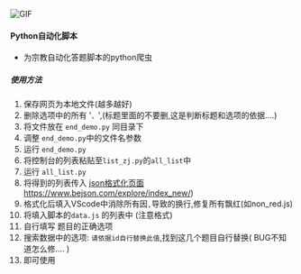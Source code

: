![GIF](https://inews.gtimg.com/newsapp_ls/0/14194170153/0.gif)

#### Python自动化脚本

- 为宗教自动化答题脚本的python爬虫

##### 使用方法

1. 保存网页为本地文件(越多越好)
2. 删除选项中的所有 '`、`',(标题里面的不要删,这是判断标题和选项的依据....)
3. 将文件放在 `end_demo.py` 同目录下
4. 调整 `end_demo.py`中的文件名参数
5. 运行 `end_demo.py`
6. 将控制台的列表粘贴至`list_zj.py`的`all_list`中
7. 运行 `all_list.py`
8. 将得到的列表传入  [json格式化页面](https://www.bejson.com/explore/index_new/)https://www.bejson.com/explore/index_new/)
9. 格式化后填入VScode中消除所有因`,`导致的换行,修复所有飘红(如non_red.js)
10. 将填入脚本的`data.js` 的列表中 (注意格式)
11. 自行填写 题目的正确选项
11. 搜索数据中的选项: `请依据id自行替换此值`,找到这几个题目自行替换( BUG不知道怎么修.... )
12. 即可使用
